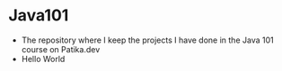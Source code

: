 # Java101

* The repository where I keep the projects I have done in the Java 101 course on Patika.dev
* Hello World
